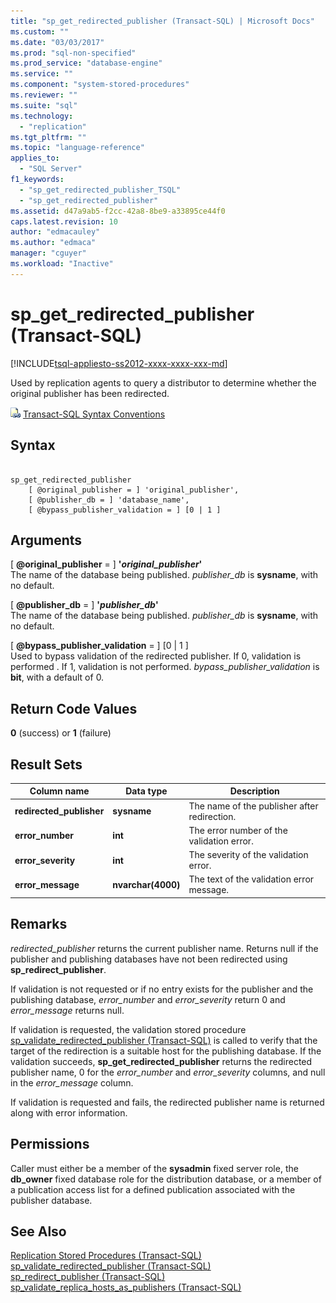 ```yaml
---
title: "sp_get_redirected_publisher (Transact-SQL) | Microsoft Docs"
ms.custom: ""
ms.date: "03/03/2017"
ms.prod: "sql-non-specified"
ms.prod_service: "database-engine"
ms.service: ""
ms.component: "system-stored-procedures"
ms.reviewer: ""
ms.suite: "sql"
ms.technology: 
  - "replication"
ms.tgt_pltfrm: ""
ms.topic: "language-reference"
applies_to: 
  - "SQL Server"
f1_keywords: 
  - "sp_get_redirected_publisher_TSQL"
  - "sp_get_redirected_publisher"
ms.assetid: d47a9ab5-f2cc-42a8-8be9-a33895ce44f0
caps.latest.revision: 10
author: "edmacauley"
ms.author: "edmaca"
manager: "cguyer"
ms.workload: "Inactive"
---
```

# sp_get_redirected_publisher (Transact-SQL)
[!INCLUDE[tsql-appliesto-ss2012-xxxx-xxxx-xxx-md](../../includes/tsql-appliesto-ss2012-xxxx-xxxx-xxx-md.md)]

  Used by replication agents to query a distributor to determine whether the original publisher has been redirected.  
  
 ![Topic link icon](../../database-engine/configure-windows/media/topic-link.gif "Topic link icon") [Transact-SQL Syntax Conventions](../../t-sql/language-elements/transact-sql-syntax-conventions-transact-sql.md)  
  
## Syntax  
  
```  
  
sp_get_redirected_publisher   
    [ @original_publisher = ] 'original_publisher',  
    [ @publisher_db = ] 'database_name',   
    [ @bypass_publisher_validation = ] [0 | 1 ]  
```  
  
## Arguments  
 [ **@original_publisher** = ] **'***original_publisher***'**  
 The name of the database being published. *publisher_db* is **sysname**, with no default.  
  
 [ **@publisher_db** = ] **'***publisher_db***'**  
 The name of the database being published. *publisher_db* is **sysname**, with no default.  
  
 [ **@bypass_publisher_validation** = ] [0 | 1 ]  
 Used to bypass validation of the redirected publisher. If 0, validation is performed . If 1, validation is not performed. *bypass_publisher_validation* is **bit**, with a default of 0.  
  
## Return Code Values  
 **0** (success) or **1** (failure)  
  
## Result Sets  
  
|Column name|Data type|Description|  
|-----------------|---------------|-----------------|  
|**redirected_publisher**|**sysname**|The name of the publisher after redirection.|  
|**error_number**|**int**|The error number of the validation error.|  
|**error_severity**|**int**|The severity of the validation error.|  
|**error_message**|**nvarchar(4000)**|The text of the validation error message.|  
  
## Remarks  
 *redirected_publisher* returns the current publisher name. Returns null if the publisher and publishing databases have not been redirected using **sp_redirect_publisher**.  
  
 If validation is not requested or if no entry exists for the publisher and the publishing database, *error_number* and *error_severity* return 0 and *error_message* returns null.  
  
 If validation is requested, the validation stored procedure [sp_validate_redirected_publisher &#40;Transact-SQL&#41;](../../relational-databases/system-stored-procedures/sp-validate-redirected-publisher-transact-sql.md) is called to verify that the target of the redirection is a suitable host for the publishing database. If the validation succeeds, **sp_get_redirected_publisher** returns the redirected publisher name, 0 for the *error_number* and *error_severity* columns, and null in the *error_message* column.  
  
 If validation is requested and fails, the redirected publisher name is returned along with error information.  
  
## Permissions  
 Caller must either be a member of the **sysadmin** fixed server role, the **db_owner** fixed database role for the distribution database, or a member of a publication access list for a defined publication associated with the publisher database.  
  
## See Also  
 [Replication Stored Procedures &#40;Transact-SQL&#41;](../../relational-databases/system-stored-procedures/replication-stored-procedures-transact-sql.md)   
 [sp_validate_redirected_publisher &#40;Transact-SQL&#41;](../../relational-databases/system-stored-procedures/sp-validate-redirected-publisher-transact-sql.md)   
 [sp_redirect_publisher &#40;Transact-SQL&#41;](../../relational-databases/system-stored-procedures/sp-redirect-publisher-transact-sql.md)   
 [sp_validate_replica_hosts_as_publishers &#40;Transact-SQL&#41;](../../relational-databases/system-stored-procedures/sp-validate-replica-hosts-as-publishers-transact-sql.md)  
  
  
